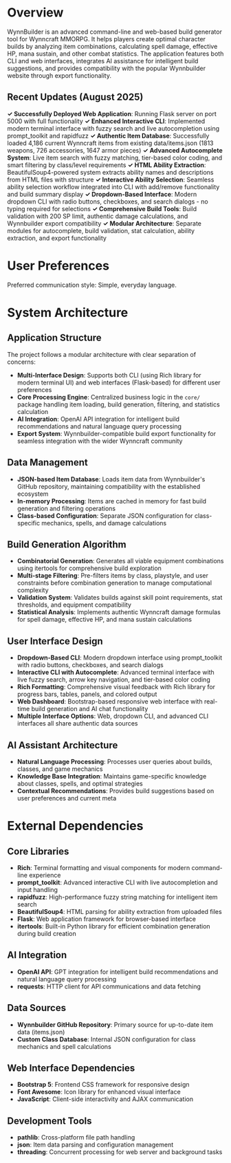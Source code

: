 # Overview

WynnBuilder is an advanced command-line and web-based build generator tool for Wynncraft MMORPG. It helps players create optimal character builds by analyzing item combinations, calculating spell damage, effective HP, mana sustain, and other combat statistics. The application features both CLI and web interfaces, integrates AI assistance for intelligent build suggestions, and provides compatibility with the popular Wynnbuilder website through export functionality.

## Recent Updates (August 2025)

**✓ Successfully Deployed Web Application**: Running Flask server on port 5000 with full functionality
**✓ Enhanced Interactive CLI**: Implemented modern terminal interface with fuzzy search and live autocompletion using prompt_toolkit and rapidfuzz
**✓ Authentic Item Database**: Successfully loaded 4,186 current Wynncraft items from existing data/items.json (1813 weapons, 726 accessories, 1647 armor pieces)
**✓ Advanced Autocomplete System**: Live item search with fuzzy matching, tier-based color coding, and smart filtering by class/level requirements
**✓ HTML Ability Extraction**: BeautifulSoup4-powered system extracts ability names and descriptions from HTML files with <td class="ability-info-row"> structure
**✓ Interactive Ability Selection**: Seamless ability selection workflow integrated into CLI with add/remove functionality and build summary display
**✓ Dropdown-Based Interface**: Modern dropdown CLI with radio buttons, checkboxes, and search dialogs - no typing required for selections
**✓ Comprehensive Build Tools**: Build validation with 200 SP limit, authentic damage calculations, and Wynnbuilder export compatibility
**✓ Modular Architecture**: Separate modules for autocomplete, build validation, stat calculation, ability extraction, and export functionality

# User Preferences

Preferred communication style: Simple, everyday language.

# System Architecture

## Application Structure
The project follows a modular architecture with clear separation of concerns:

- **Multi-Interface Design**: Supports both CLI (using Rich library for modern terminal UI) and web interfaces (Flask-based) for different user preferences
- **Core Processing Engine**: Centralized business logic in the `core/` package handling item loading, build generation, filtering, and statistics calculation
- **AI Integration**: OpenAI API integration for intelligent build recommendations and natural language query processing
- **Export System**: Wynnbuilder-compatible build export functionality for seamless integration with the wider Wynncraft community

## Data Management
- **JSON-based Item Database**: Loads item data from Wynnbuilder's GitHub repository, maintaining compatibility with the established ecosystem
- **In-memory Processing**: Items are cached in memory for fast build generation and filtering operations
- **Class-based Configuration**: Separate JSON configuration for class-specific mechanics, spells, and damage calculations

## Build Generation Algorithm
- **Combinatorial Generation**: Generates all viable equipment combinations using itertools for comprehensive build exploration
- **Multi-stage Filtering**: Pre-filters items by class, playstyle, and user constraints before combination generation to manage computational complexity
- **Validation System**: Validates builds against skill point requirements, stat thresholds, and equipment compatibility
- **Statistical Analysis**: Implements authentic Wynncraft damage formulas for spell damage, effective HP, and mana sustain calculations

## User Interface Design
- **Dropdown-Based CLI**: Modern dropdown interface using prompt_toolkit with radio buttons, checkboxes, and search dialogs
- **Interactive CLI with Autocomplete**: Advanced terminal interface with live fuzzy search, arrow key navigation, and tier-based color coding
- **Rich Formatting**: Comprehensive visual feedback with Rich library for progress bars, tables, panels, and colored output
- **Web Dashboard**: Bootstrap-based responsive web interface with real-time build generation and AI chat functionality
- **Multiple Interface Options**: Web, dropdown CLI, and advanced CLI interfaces all share authentic data sources

## AI Assistant Architecture
- **Natural Language Processing**: Processes user queries about builds, classes, and game mechanics
- **Knowledge Base Integration**: Maintains game-specific knowledge about classes, spells, and optimal strategies
- **Contextual Recommendations**: Provides build suggestions based on user preferences and current meta

# External Dependencies

## Core Libraries
- **Rich**: Terminal formatting and visual components for modern command-line experience
- **prompt_toolkit**: Advanced interactive CLI with live autocompletion and input handling
- **rapidfuzz**: High-performance fuzzy string matching for intelligent item search
- **BeautifulSoup4**: HTML parsing for ability extraction from uploaded files
- **Flask**: Web application framework for browser-based interface
- **itertools**: Built-in Python library for efficient combination generation during build creation

## AI Integration
- **OpenAI API**: GPT integration for intelligent build recommendations and natural language query processing
- **requests**: HTTP client for API communications and data fetching

## Data Sources
- **Wynnbuilder GitHub Repository**: Primary source for up-to-date item data (items.json)
- **Custom Class Database**: Internal JSON configuration for class mechanics and spell calculations

## Web Interface Dependencies
- **Bootstrap 5**: Frontend CSS framework for responsive design
- **Font Awesome**: Icon library for enhanced visual interface
- **JavaScript**: Client-side interactivity and AJAX communication

## Development Tools
- **pathlib**: Cross-platform file path handling
- **json**: Item data parsing and configuration management
- **threading**: Concurrent processing for web server and background tasks